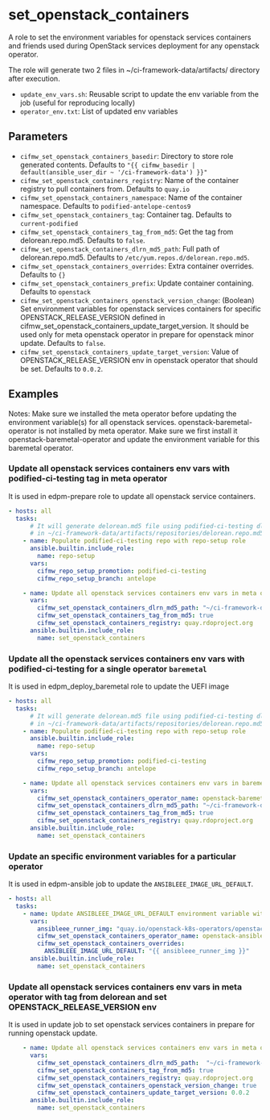 # set_openstack_containers
A role to set the environment variables for openstack services containers and friends
used during OpenStack services deployment for any openstack operator.

The role will generate two 2 files in ~/ci-framework-data/artifacts/ directory after execution.
- `update_env_vars.sh`: Reusable script to update the env variable from the job (useful for reproducing locally)
- `operator_env.txt`: List of updated env variables


## Parameters
* `cifmw_set_openstack_containers_basedir`: Directory to store role generated contents. Defaults to `"{{ cifmw_basedir | default(ansible_user_dir ~ '/ci-framework-data') }}"`
* `cifmw_set_openstack_containers_registry`: Name of the container registry to pull containers from. Defaults to `quay.io`
* `cifmw_set_openstack_containers_namespace`: Name of the container namespace. Defaults to `podified-antelope-centos9`
* `cifmw_set_openstack_containers_tag`: Container tag. Defaults to `current-podified`
* `cifmw_set_openstack_containers_tag_from_md5`: Get the tag from delorean.repo.md5. Defaults to `false`.
* `cifmw_set_openstack_containers_dlrn_md5_path`: Full path of delorean.repo.md5. Defaults to `/etc/yum.repos.d/delorean.repo.md5`.
* `cifmw_set_openstack_containers_overrides`: Extra container overrides. Defaults to `{}`
* `cifmw_set_openstack_containers_prefix`: Update container containing. Defaults to `openstack`
* `cifmw_set_openstack_containers_openstack_version_change`: (Boolean) Set environment variables for openstack services containers for specific OPENSTACK_RELEASE_VERSION defined in cifmw_set_openstack_containers_update_target_version. It should be used only for meta openstack operator in prepare for openstack minor update. Defaults to `false`.
* `cifmw_set_openstack_containers_update_target_version`: Value of OPENSTACK_RELEASE_VERSION env in openstack operator that should be set. Defaults to `0.0.2`.

## Examples

Notes: Make sure we installed the meta operator before updating the environment variable(s) for
all openstack services. openstack-baremetal-operator is not installed by meta operator. Make
sure we first install it openstack-baremetal-operator and update the environment variable for
this baremetal operator.

### Update all openstack services containers env vars with podified-ci-testing tag in meta operator

It is used in edpm-prepare role to update all openstack service containers.

```yaml
- hosts: all
  tasks:
      # It will generate delorean.md5 file using podified-ci-testing dlrn tag
      # in ~/ci-framework-data/artifacts/repositories/delorean.repo.md5
    - name: Populate podified-ci-testing repo with repo-setup role
      ansible.builtin.include_role:
        name: repo-setup
      vars:
        cifmw_repo_setup_promotion: podified-ci-testing
        cifmw_repo_setup_branch: antelope

    - name: Update all openstack services containers env vars in meta operator with podified-ci-testing
      vars:
        cifmw_set_openstack_containers_dlrn_md5_path: "~/ci-framework-data//artifacts/repositories/delorean.repo.md5"
        cifmw_set_openstack_containers_tag_from_md5: true
        cifmw_set_openstack_containers_registry: quay.rdoproject.org
      ansible.builtin.include_role:
        name: set_openstack_containers
```

### Update all the openstack services containers env vars with podified-ci-testing for a single operator `baremetal`

It is used in edpm_deploy_baremetal role to update the UEFI image
```yaml
- hosts: all
  tasks:
      # It will generate delorean.md5 file using podified-ci-testing dlrn tag
      # in ~/ci-framework-data/artifacts/repositories/delorean.repo.md5
    - name: Populate podified-ci-testing repo with repo-setup role
      ansible.builtin.include_role:
        name: repo-setup
      vars:
        cifmw_repo_setup_promotion: podified-ci-testing
        cifmw_repo_setup_branch: antelope

    - name: Update all openstack services containers env vars in baremetal operator with podified-ci-testing
      vars:
        cifmw_set_openstack_containers_operator_name: openstack-baremetal
        cifmw_set_openstack_containers_dlrn_md5_path: "~/ci-framework-data//artifacts/repositories/delorean.repo.md5"
        cifmw_set_openstack_containers_tag_from_md5: true
        cifmw_set_openstack_containers_registry: quay.rdoproject.org
      ansible.builtin.include_role:
        name: set_openstack_containers
```

### Update an specific environment variables for a particular operator

It is used in edpm-ansible job to update the `ANSIBLEEE_IMAGE_URL_DEFAULT`.

```yaml
- hosts: all
  tasks:
    - name: Update ANSIBLEEE_IMAGE_URL_DEFAULT environment variable with custom image.
      vars:
        ansibleee_runner_img: "quay.io/openstack-k8s-operators/openstack-ansibleee-runner:<random_hash>"
        cifmw_set_openstack_containers_operator_name: openstack-ansibleee
        cifmw_set_openstack_containers_overrides:
          ANSIBLEEE_IMAGE_URL_DEFAULT: "{{ ansibleee_runner_img }}"
      ansible.builtin.include_role:
        name: set_openstack_containers
```

### Update all openstack services containers env vars in meta operator with tag from delorean and set OPENSTACK_RELEASE_VERSION env

It is used in update job to set openstack services containers in prepare for running openstack update.

```yaml
    - name: Update all openstack services containers env vars in meta operator with tag from delorean and set OPENSTACK_RELEASE_VERSION
      vars:
        cifmw_set_openstack_containers_dlrn_md5_path:  "~/ci-framework-data//artifacts/repositories/delorean.repo.md5"
        cifmw_set_openstack_containers_tag_from_md5: true
        cifmw_set_openstack_containers_registry: quay.rdoproject.org
        cifmw_set_openstack_containers_openstack_version_change: true
        cifmw_set_openstack_containers_update_target_version: 0.0.2
      ansible.builtin.include_role:
        name: set_openstack_containers
```
